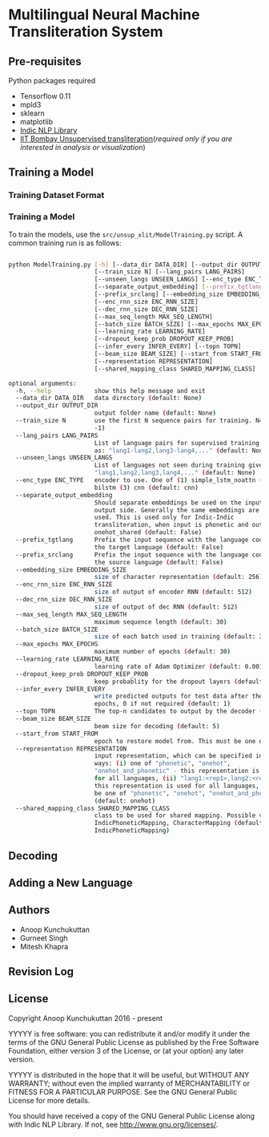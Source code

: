 # Multilingual Neural Machine Transliteration System 

## Pre-requisites

Python packages required

- Tensorflow 0.11
- mpld3
- sklearn
- matplotlib
- [Indic NLP Library](https://github.com/anoopkunchukuttan/indic_nlp_library)
- [IIT Bombay Unsupervised transliteration](https://github.com/anoopkunchukuttan/transliterator)(_required only if you are interested in analysis or visualization_)

## Training a Model


### Training Dataset Format 

### Training a Model 

To train the models, use the `src/unsup_xlit/ModelTraining.py` script. A common training run is as follows: 

```bash 

python ModelTraining.py [-h] [--data_dir DATA_DIR] [--output_dir OUTPUT_DIR]
                        [--train_size N] [--lang_pairs LANG_PAIRS]
                        [--unseen_langs UNSEEN_LANGS] [--enc_type ENC_TYPE]
                        [--separate_output_embedding] [--prefix_tgtlang]
                        [--prefix_srclang] [--embedding_size EMBEDDING_SIZE]
                        [--enc_rnn_size ENC_RNN_SIZE]
                        [--dec_rnn_size DEC_RNN_SIZE]
                        [--max_seq_length MAX_SEQ_LENGTH]
                        [--batch_size BATCH_SIZE] [--max_epochs MAX_EPOCHS]
                        [--learning_rate LEARNING_RATE]
                        [--dropout_keep_prob DROPOUT_KEEP_PROB]
                        [--infer_every INFER_EVERY] [--topn TOPN]
                        [--beam_size BEAM_SIZE] [--start_from START_FROM]
                        [--representation REPRESENTATION]
                        [--shared_mapping_class SHARED_MAPPING_CLASS]

optional arguments:
  -h, --help            show this help message and exit
  --data_dir DATA_DIR   data directory (default: None)
  --output_dir OUTPUT_DIR
                        output folder name (default: None)
  --train_size N        use the first N sequence pairs for training. N=-1 means use the entire training set. (default:
                        -1)
  --lang_pairs LANG_PAIRS
                        List of language pairs for supervised training given
                        as: "lang1-lang2,lang3-lang4,..." (default: None)
  --unseen_langs UNSEEN_LANGS
                        List of languages not seen during training given as:
                        "lang1,lang2,lang3,lang4,..." (default: None)
  --enc_type ENC_TYPE   encoder to use. One of (1) simple_lstm_noattn (2)
                        bilstm (3) cnn (default: cnn)
  --separate_output_embedding
                        Should separate embeddings be used on the input and
                        output side. Generally the same embeddings are to be
                        used. This is used only for Indic-Indic
                        transliteration, when input is phonetic and output is
                        onehot_shared (default: False)
  --prefix_tgtlang      Prefix the input sequence with the language code for
                        the target language (default: False)
  --prefix_srclang      Prefix the input sequence with the language code for
                        the source language (default: False)
  --embedding_size EMBEDDING_SIZE
                        size of character representation (default: 256)
  --enc_rnn_size ENC_RNN_SIZE
                        size of output of encoder RNN (default: 512)
  --dec_rnn_size DEC_RNN_SIZE
                        size of output of dec RNN (default: 512)
  --max_seq_length MAX_SEQ_LENGTH
                        maximum sequence length (default: 30)
  --batch_size BATCH_SIZE
                        size of each batch used in training (default: 32)
  --max_epochs MAX_EPOCHS
                        maximum number of epochs (default: 30)
  --learning_rate LEARNING_RATE
                        learning rate of Adam Optimizer (default: 0.001)
  --dropout_keep_prob DROPOUT_KEEP_PROB
                        keep probablity for the dropout layers (default: 0.5)
  --infer_every INFER_EVERY
                        write predicted outputs for test data after these many
                        epochs, 0 if not required (default: 1)
  --topn TOPN           The top-n candidates to output by the decoder (default: 10)
  --beam_size BEAM_SIZE
                        beam size for decoding (default: 5)
  --start_from START_FROM
                        epoch to restore model from. This must be one of the epochs for which model has been saved (default: None)
  --representation REPRESENTATION
                        input representation, which can be specified in two
                        ways: (i) one of "phonetic", "onehot",
                        "onehot_and_phonetic" - this representation is used
                        for all languages, (ii) "lang1:<rep1>,lang2:<rep2>" -
                        this representation is used for all languages, rep can
                        be one of "phonetic", "onehot", "onehot_and_phonetic"
                        (default: onehot)
  --shared_mapping_class SHARED_MAPPING_CLASS
                        class to be used for shared mapping. Possible values:
                        IndicPhoneticMapping, CharacterMapping (default:
                        IndicPhoneticMapping)

```

## Decoding 

## Adding a New Language


## Authors

- Anoop Kunchukuttan
- Gurneet Singh
- Mitesh Khapra 

## Revision Log 

## License

Copyright Anoop Kunchukuttan 2016 - present
 
YYYYY is free software: you can redistribute it and/or modify
it under the terms of the GNU General Public License as published by
the Free Software Foundation, either version 3 of the License, or
(at your option) any later version.

YYYYY is distributed in the hope that it will be useful, 
but WITHOUT ANY WARRANTY; without even the implied warranty of 
MERCHANTABILITY or FITNESS FOR A PARTICULAR PURPOSE.  See the 
GNU General Public License for more details. 

You should have received a copy of the GNU General Public License 
along with Indic NLP Library.  If not, see <http://www.gnu.org/licenses/>.



